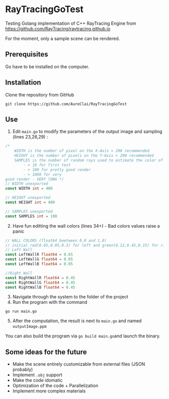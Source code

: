 # RayTracingGoTest
Testing Golang implementation of C++ RayTracing Engine from 
<https://github.com/RayTracing/raytracing.github.io>

For the moment, only a sample scene can be rendered.

## Prerequisites

Go have to be installed on the computer.

## Installation

Clone the repository from GitHub

```Shell
git clone https://github.com/AureClai/RayTracingGoTest
```

## Use 

1. Edit `main.go` to modify the parameters of the output image and sampling (lines 23,26,29) :
``` Go
/*
 	WIDTH is the number of pixel on the X-Axis > 200 recommended
 	HEIGHT is the number of pixels on the Y-Axis > 200 recommended
 	SAMPLES is the number of random rays used to estimate the color of one pixel :
 		- > 10 for first test
 		- > 100 for pretty good render
 		- > 1000 for very 
good render - VERY lONG */
// WIDTH unexported
const WIDTH int = 400

// HEIGHT unexported
const HEIGHT int = 400

// SAMPLES unexported
const SAMPLES int = 100
```

2. Have fun editting the wall colors (lines 34+) - Bad colors values raise a panic
```Go
// WALL COLORS (float64 beetween 0.0 and 1.0)
// initial red(0.65,0.05,0.5) for left and green(0.12,0.45,0.15) for right
// Left Wall
const LeftWallR float64 = 0.65
const LeftWallG float64 = 0.05
const LeftWallB float64 = 0.05

//Right Wall
const RightWallR float64 = 0.45
const RightWallG float64 = 0.45
const RightWallB float64 = 0.45
```
3. Navigate through the system to the folder of the project
4. Run the program with the command
```Shell
go run main.go
```
5. After the computation, the result is next to `main.go` and named `outputImage.ppm`

You can also build the program via `go build main.go`and launch the binary.

## Some ideas for the future

* Make the scene entirely customizable from external files (JSON probably)
* Implement `.obj` support
* Make the code idomatic
* Optimization of the code + Parallelization
* Implement more complex materials